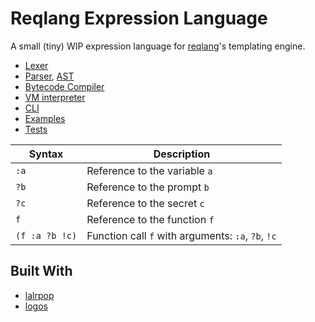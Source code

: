 # Reqlang Expression Language

A small (tiny) WIP expression language for [reqlang](https://github.com/testingrequired/reqlang)'s templating engine.

- [Lexer](./src/lexer.rs)
- [Parser](./src/exprlang.lalrpop), [AST](./src/ast.rs)
- [Bytecode Compiler](./src/compiler.rs)
- [VM interpreter](./src/vm.rs)
- [CLI](./src/main.rs)
- [Examples](./spec/)
- [Tests](./tests/integration_tests.rs)

| Syntax         | Description                                        |
| -------------- | -------------------------------------------------- |
| `:a`           | Reference to the variable `a`                      |
| `?b`           | Reference to the prompt `b`                        |
| `?c`           | Reference to the secret `c`                        |
| `f`            | Reference to the function `f`                      |
| `(f :a ?b !c)` | Function call `f` with arguments: `:a`, `?b`, `!c` |

## Built With

- [lalrpop](https://github.com/lalrpop/lalrpop)
- [logos](https://github.com/maciejhirsz/logos)
